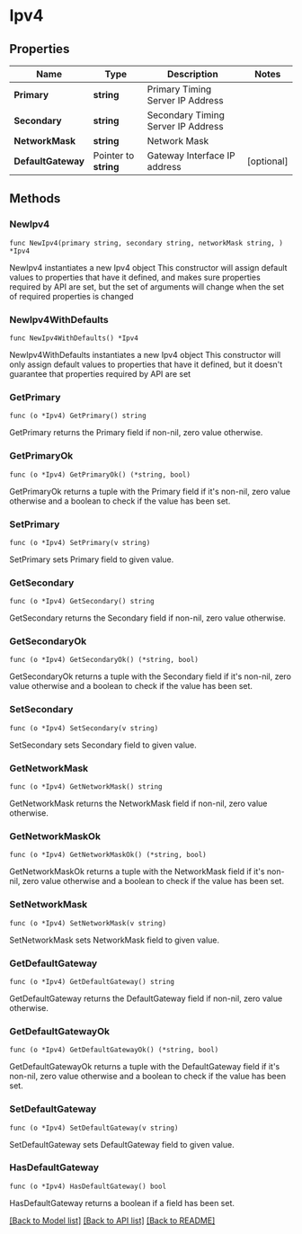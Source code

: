 # Ipv4

## Properties

Name | Type | Description | Notes
------------ | ------------- | ------------- | -------------
**Primary** | **string** | Primary Timing Server IP Address | 
**Secondary** | **string** | Secondary Timing Server IP Address | 
**NetworkMask** | **string** | Network Mask | 
**DefaultGateway** | Pointer to **string** | Gateway Interface IP address | [optional] 

## Methods

### NewIpv4

`func NewIpv4(primary string, secondary string, networkMask string, ) *Ipv4`

NewIpv4 instantiates a new Ipv4 object
This constructor will assign default values to properties that have it defined,
and makes sure properties required by API are set, but the set of arguments
will change when the set of required properties is changed

### NewIpv4WithDefaults

`func NewIpv4WithDefaults() *Ipv4`

NewIpv4WithDefaults instantiates a new Ipv4 object
This constructor will only assign default values to properties that have it defined,
but it doesn't guarantee that properties required by API are set

### GetPrimary

`func (o *Ipv4) GetPrimary() string`

GetPrimary returns the Primary field if non-nil, zero value otherwise.

### GetPrimaryOk

`func (o *Ipv4) GetPrimaryOk() (*string, bool)`

GetPrimaryOk returns a tuple with the Primary field if it's non-nil, zero value otherwise
and a boolean to check if the value has been set.

### SetPrimary

`func (o *Ipv4) SetPrimary(v string)`

SetPrimary sets Primary field to given value.


### GetSecondary

`func (o *Ipv4) GetSecondary() string`

GetSecondary returns the Secondary field if non-nil, zero value otherwise.

### GetSecondaryOk

`func (o *Ipv4) GetSecondaryOk() (*string, bool)`

GetSecondaryOk returns a tuple with the Secondary field if it's non-nil, zero value otherwise
and a boolean to check if the value has been set.

### SetSecondary

`func (o *Ipv4) SetSecondary(v string)`

SetSecondary sets Secondary field to given value.


### GetNetworkMask

`func (o *Ipv4) GetNetworkMask() string`

GetNetworkMask returns the NetworkMask field if non-nil, zero value otherwise.

### GetNetworkMaskOk

`func (o *Ipv4) GetNetworkMaskOk() (*string, bool)`

GetNetworkMaskOk returns a tuple with the NetworkMask field if it's non-nil, zero value otherwise
and a boolean to check if the value has been set.

### SetNetworkMask

`func (o *Ipv4) SetNetworkMask(v string)`

SetNetworkMask sets NetworkMask field to given value.


### GetDefaultGateway

`func (o *Ipv4) GetDefaultGateway() string`

GetDefaultGateway returns the DefaultGateway field if non-nil, zero value otherwise.

### GetDefaultGatewayOk

`func (o *Ipv4) GetDefaultGatewayOk() (*string, bool)`

GetDefaultGatewayOk returns a tuple with the DefaultGateway field if it's non-nil, zero value otherwise
and a boolean to check if the value has been set.

### SetDefaultGateway

`func (o *Ipv4) SetDefaultGateway(v string)`

SetDefaultGateway sets DefaultGateway field to given value.

### HasDefaultGateway

`func (o *Ipv4) HasDefaultGateway() bool`

HasDefaultGateway returns a boolean if a field has been set.


[[Back to Model list]](../README.md#documentation-for-models) [[Back to API list]](../README.md#documentation-for-api-endpoints) [[Back to README]](../README.md)


